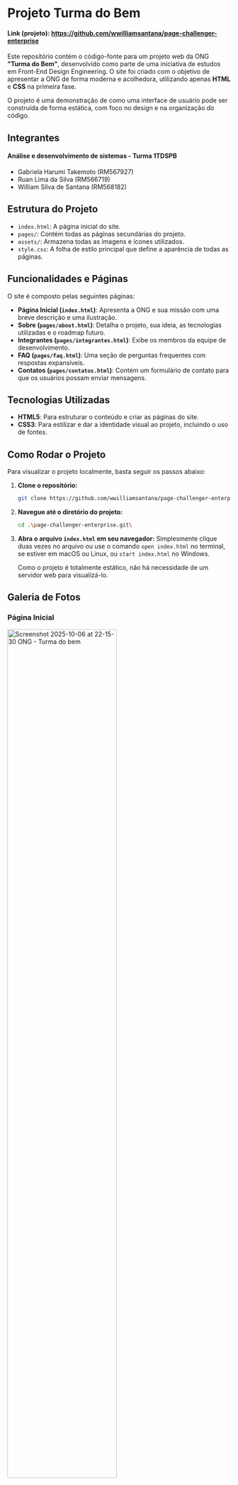 

# Projeto Turma do Bem 
#### Link (projeto): https://github.com/wwilliamsantana/page-challenger-enterprise

Este repositório contém o código-fonte para um projeto web da ONG **"Turma do Bem"**, desenvolvido como parte de uma iniciativa de estudos em Front-End Design Engineering. O site foi criado com o objetivo de apresentar a ONG de forma moderna e acolhedora, utilizando apenas **HTML** e **CSS** na primeira fase.

O projeto é uma demonstração de como uma interface de usuário pode ser construída de forma estática, com foco no design e na organização do código.

## Integrantes 
#### Análise e desenvolvimento de sistemas - Turma 1TDSPB

- Gabriela Harumi Takemoto (RM567927)
- Ruan Lima da Silva (RM566719)
- William Silva de Santana (RM568182)


## Estrutura do Projeto

-   `index.html`: A página inicial do site.
-   `pages/`: Contém todas as páginas secundárias do projeto.
-   `assets/`: Armazena todas as imagens e ícones utilizados.
-   `style.css`: A folha de estilo principal que define a aparência de todas as páginas.

## Funcionalidades e Páginas

O site é composto pelas seguintes páginas:

-   **Página Inicial (`index.html`)**: Apresenta a ONG e sua missão com uma breve descrição e uma ilustração.
-   **Sobre (`pages/about.html`)**: Detalha o projeto, sua ideia, as tecnologias utilizadas e o roadmap futuro.
-   **Integrantes (`pages/integrantes.html`)**: Exibe os membros da equipe de desenvolvimento.
-   **FAQ (`pages/faq.html`)**: Uma seção de perguntas frequentes com respostas expansíveis.
-   **Contatos (`pages/contatos.html`)**: Contém um formulário de contato para que os usuários possam enviar mensagens.

## Tecnologias Utilizadas

-   **HTML5**: Para estruturar o conteúdo e criar as páginas do site.
-   **CSS3**: Para estilizar e dar a identidade visual ao projeto, incluindo o uso de fontes.

## Como Rodar o Projeto

Para visualizar o projeto localmente, basta seguir os passos abaixo:

1.  **Clone o repositório:**
    ```bash
    git clone https://github.com/wwilliamsantana/page-challenger-enterprise.git
    ```

2.  **Navegue até o diretório do projeto:**
    ```bash
    cd .\page-challenger-enterprise.git\
    ```

3.  **Abra o arquivo `index.html` em seu navegador:**
    Simplesmente clique duas vezes no arquivo ou use o comando `open index.html` no terminal, se estiver em macOS ou Linux, ou `start index.html` no Windows.

    Como o projeto é totalmente estático, não há necessidade de um servidor web para visualizá-lo.


## Galeria de Fotos
 ### Página Inicial

   <img width="70%" alt="Screenshot 2025-10-06 at 22-15-30 ONG - Turma do bem"  src="https://github.com/user-attachments/assets/ba34be44-26a9-4e87-a97d-02216b314aa1" />

 ### Sobre
  <img width="70%" alt="Screenshot 2025-10-06 at 22-17-23 ONG - Turma do bem" src="https://github.com/user-attachments/assets/5dab72f0-dc09-474d-8b6b-ef4ed97c650c" />

### Integrantes

<img width="70%" alt="Screenshot 2025-10-06 at 22-19-44 ONG - Turma do bem"  src="https://github.com/user-attachments/assets/4ecef81f-d8ca-42ce-85d3-1e3c46e56881"  />

### FAQ
<img width="70%" alt="Screenshot 2025-10-06 at 22-20-37 ONG - Turma do bem" src="https://github.com/user-attachments/assets/c9190136-7438-4c73-ab6c-5685bde9250a" />

### Contatos
<img width="70%" alt="Screenshot 2025-10-06 at 22-21-18 ONG - Turma do bem" src="https://github.com/user-attachments/assets/e8c8134e-8651-4e2f-9cda-3c4f30aedd19" />

### Responsividade 
<img width="30%" alt="Screenshot 2025-10-09 at 22-20-46 ONG - Turma do bem" src="https://github.com/user-attachments/assets/ce91b618-d379-45fa-a8dc-de94b93453e9" />

## Roadmap Futuro


O projeto está planejado para evoluir em sprints, conforme descrito na página "Sobre":

-   **Sprint 1**: Conclusão das páginas estáticas com HTML e CSS (Status: ✅ Completo).
-   **Sprint 2**: Adição de interatividade com **JavaScript**.
-   **Sprint 3**: Implementação de responsividade para dispositivos móveis e tablets.

---
<p align="center"> <img src="https://img.shields.io/badge/HTML5-E34F26?style=for-the-badge&logo=html5&logoColor=white" alt="HTML5 Badge" /> <img src="https://img.shields.io/badge/CSS3-1572B6?style=for-the-badge&logo=css3&logoColor=white" alt="CSS3 Badge" /> <img src="https://img.shields.io/badge/Status-Concluído%20(Sprint%201)-brightgreen?style=for-the-badge" alt="Status Badge" /></p>
<p align="center">Feito com ❤️ por Gabriela Takemoto, Ruan Silva e William Santana.</p>
